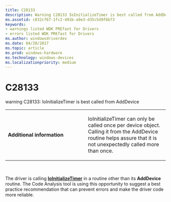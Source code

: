 ```yaml
---
title: C28133
description: Warning C28133 IoInitializeTimer is best called from AddDevice.
ms.assetid: c832cf67-1fc2-491b-a9e3-d35c5d9f6b73
keywords:
- warnings listed WDK PREfast for Drivers
- errors listed WDK PREfast for Drivers
ms.author: windowsdriverdev
ms.date: 04/20/2017
ms.topic: article
ms.prod: windows-hardware
ms.technology: windows-devices
ms.localizationpriority: medium
---
```


# C28133


warning C28133: IoInitializeTimer is best called from AddDevice

<table>
<colgroup>
<col width="50%" />
<col width="50%" />
</colgroup>
<tbody>
<tr class="odd">
<td align="left"><p><strong>Additional information</strong></p></td>
<td align="left"><p>IoInitializeTimer can only be called once per device object. Calling it from the AddDevice routine helps assure that it is not unexpectedly called more than once.</p></td>
</tr>
</tbody>
</table>

 

The driver is calling [**IoInitializeTimer**](https://msdn.microsoft.com/library/windows/hardware/ff549344) in a routine other than its **AddDevice** routine. The Code Analysis tool is using this opportunity to suggest a best practice recommendation that can prevent errors and make the driver code more reliable.

 

 






